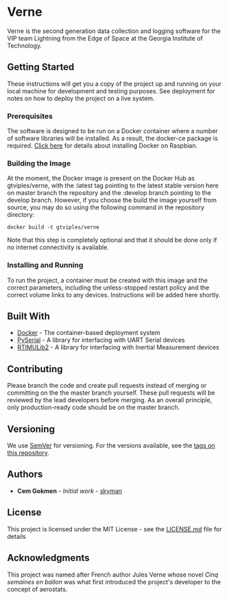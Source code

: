 # Verne
Verne is the second generation data collection and logging software for the VIP team Lightning from the Edge of Space at the Georgia Institute of Technology.

## Getting Started

These instructions will get you a copy of the project up and running on your local machine for development and testing purposes. See deployment for notes on how to deploy the project on a live system.

### Prerequisites

The software is designed to be run on a Docker container where a number of software libraries will be installed. As a result, the docker-ce package is required. [Click here](https://docs.docker.com/engine/installation/linux/ubuntu/#install-docker) for details about installing Docker on Raspbian.

### Building the Image

At the moment, the Docker image is present on the Docker Hub as gtviples/verne, with the :latest tag pointing to the latest stable version here on master branch the repository and the :develop branch pointing to the develop branch. However, if you choose the build the image yourself from source, you may do so using the following command in the repository directory:

`docker build -t gtviples/verne`

Note that this step is completely optional and that it should be done only if no internet connectivity is available.

### Installing and Running

To run the project, a container must be created with this image and the correct parameters, including the unless-stopped restart policy and the correct volume links to any devices. Instructions will be added here shortly.

## Built With

* [Docker](https://www.docker.com/) - The container-based deployment system
* [PySerial](https://pythonhosted.org/pyserial/) - A library for interfacing with UART Serial devices
* [RTIMULib2](https://github.com/RTIMULib/RTIMULib2/) - A library for interfacing with Inertial Measurement devices

## Contributing

Please branch the code and create pull requests instead of merging or committing on the the master branch yourself. These pull requests will be reviewed by the lead developers before merging. As an overall principle, only production-ready code should be on the master branch.

## Versioning

We use [SemVer](http://semver.org/) for versioning. For the versions available, see the [tags on this repository](https://github.com/VIP-LES/Verne/tags). 

## Authors

* **Cem Gokmen** - *Initial work* - [skyman](https://github.com/skyman)

## License

This project is licensed under the MIT License - see the [LICENSE.md](LICENSE.md) file for details

## Acknowledgments

This project was named after French author Jules Verne whose novel *Cinq semaines en ballon* was what first introduced the project's developer to the concept of aerostats.

